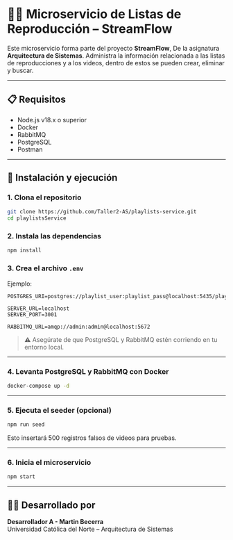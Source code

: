 ﻿# 👨‍💻 Microservicio de Listas de Reproducción – StreamFlow

Este microservicio forma parte del proyecto **StreamFlow**, De la asignatura **Arquitectura de Sistemas**. Administra la información relacionada a las listas de reproducciones y a los videos, dentro de estos se pueden crear, eliminar y buscar.

---

## 📋 Requisitos

- Node.js v18.x o superior  
- Docker  
- RabbitMQ   
- PostgreSQL   
- Postman 

---

## 🚀 Instalación y ejecución

### 1. Clona el repositorio

```bash
git clone https://github.com/Taller2-AS/playlists-service.git
cd playlistsService
```

### 2. Instala las dependencias

```bash
npm install
```

### 3. Crea el archivo `.env`

Ejemplo:

```env
POSTGRES_URI=postgres://playlist_user:playlist_pass@localhost:5435/playlist_db

SERVER_URL=localhost
SERVER_PORT=3001

RABBITMQ_URL=amqp://admin:admin@localhost:5672

```

> ⚠️ Asegúrate de que PostgreSQL y RabbitMQ estén corriendo en tu entorno local.

---

### 4. Levanta PostgreSQL y RabbitMQ con Docker

```bash
docker-compose up -d
```

---

### 5. Ejecuta el seeder (opcional)

```bash
npm run seed
```

Esto insertará 500 registros falsos de videos para pruebas.

---

### 6. Inicia el microservicio

```bash
npm start
```
---

## 👨‍💻 Desarrollado por

**Desarrollador A - Martin Becerra**  
Universidad Católica del Norte – Arquitectura de Sistemas